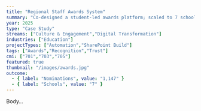 ```yaml
---
title: "Regional Staff Awards System"
summary: "Co-designed a student-led awards platform; scaled to 7 schools with 1,147 nominations in year one."
year: 2025
type: "Case Study"
streams: ["Culture & Engagement","Digital Transformation"]
industries: ["Education"]
projectTypes: ["Automation","SharePoint Build"]
tags: ["Awards","Recognition","Trust"]
cmi: ["701","703","705"]
featured: true
thumbnail: "/images/awards.jpg"
outcome:
  - { label: "Nominations", value: "1,147" }
  - { label: "Schools", value: "7" }
---
```

Body…
